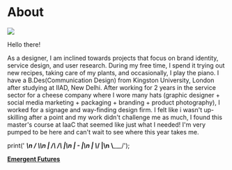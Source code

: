 # **About**

![](../Users/seherkrishna/Documents/Github/mdef4/docs/images/Profilepic.jpg)

Hello there!

As a designer, I am inclined towards projects that focus on brand identity, service design, and user research.
During my free time, I spend it trying out new recipes, taking care of my plants, and occasionally, I play the piano.
I have a B.Des(Communication Design) from Kingston University, London after studying at IIAD, New Delhi. After working for 2 years in the service sector for a cheese company where I wore many hats (graphic designer + social media marketing + packaging + branding + product photography), I worked for a signage and way-finding design firm. I felt like i wasn't up-skilling after a point and my work didn't challenge me as much, I found this master's course at IaaC that seemed like just what I needed! I'm very pumped to be here and can't wait to see where this year takes me.

print('  _________\n /         \\\n |  /\\ /\\  |\n |    -    |\n |  \\___/  |\n \\_________/');

**[Emergent Futures](https://emergent-futures.mn.co/feed)**
